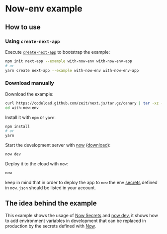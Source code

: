 # Now-env example

## How to use

### Using `create-next-app`

Execute [`create-next-app`](https://github.com/zeit/next.js/tree/canary/packages/create-next-app) to bootstrap the example:

```bash
npm init next-app --example with-now-env with-now-env-app
# or
yarn create next-app --example with-now-env with-now-env-app
```

### Download manually

Download the example:

```bash
curl https://codeload.github.com/zeit/next.js/tar.gz/canary | tar -xz --strip=2 next.js-canary/examples/with-now-env
cd with-now-env
```

Install it with `npm` or `yarn`:

```bash
npm install
# or
yarn
```

Start the development server with [now](https://zeit.co/now) ([download](https://zeit.co/download)):

```bash
now dev
```

Deploy it to the cloud with `now`:

```bash
now
```

keep in mind that in order to deploy the app to `now` the env [secrets](https://zeit.co/docs/getting-started/secrets) defined in `now.json` should be listed in your account.

## The idea behind the example

This example shows the usage of [Now Secrets](https://zeit.co/docs/v2/deployments/environment-variables-and-secrets/?query=secret#securing-environment-variables-using-secrets) and [now dev](https://zeit.co/docs/v2/development/basics), it shows how to add environment variables in development that can be replaced in production by the secrets defined with [Now](https://zeit.co/now).
